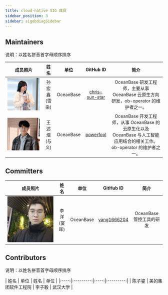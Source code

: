 ```yaml
---
title: cloud-native SIG 成员
sidebar_position: 3
sidebar: sigobdiagSidebar
---
```


## Maintainers
说明：以姓名拼音首字母顺序排序

<div class="team-members-table">

| 成员照片 | 姓名 | 单位 | GitHub ID |简介|
|:----:|:----:|:---------:|:----:|:----:|
|![孙宏鑫(雪染)](/img/sig/cloud-native/member/sunhongxin.png "孙宏鑫(雪染)") | <span class="name-column">孙宏鑫(雪染)</span> | <span class="company-column">OceanBase</span> | <span class="github-id-column"><a href="https://github.com/chris-sun-star" target="_blank">chris-sun-star</a></span> |OceanBase 研发工程师，主要从事 OceanBase 云原生方向研发，ob-operator 的维护者之一。|
|![王述熠(与义)](/img/sig/cloud-native/member/yuyi.png "王述熠(与义)") | <span class="name-column">王述熠(与义)</span> | <span class="company-column">OceanBase</span> | <span class="github-id-column"><a href="https://github.com/powerfooI" target="_blank">powerfooI</a></span> |OceanBase 开发工程师，从事 OceanBase 的云原生化以及OceanBase 与人工智能应用结合的相关工作。ob-operator 的维护者之一。|

</div>

## Committers

<div class="team-members-table">

| 成员照片 | 姓名 | 单位 | GitHub ID |简介|
|:----:|:----:|:---------:|:----:|:----:|
|![李洋(宴晖)](/img/sig/cloud-native/member/yanhui.png "李洋(宴晖)") | <span class="name-column">李洋(宴晖)</span> | <span class="company-column">OceanBase</span> | <span class="github-id-column"><a href="https://github.com/yang1666204" target="_blank">yang1666204</a></span> |OceanBase 管控工具的研发|

</div>

## Contributors

说明：以姓名拼音首字母顺序排序
<div class="team-members-table">
| 姓名 | 单位 | 姓名 | 单位 |
|:----:|:---------:|:----:|:---------:|
| <span class="name-column">陈子鎏</span> | <span class="company-column">美的集团软件工程院</span> | <span class="name-column">李子毅</span> | <span class="company-column">武汉大学</span> | 

</div>